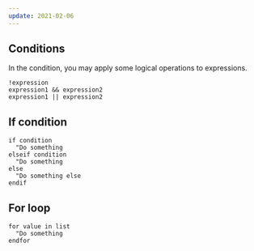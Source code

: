 ```yaml
---
update: 2021-02-06
---
```


## Conditions

In the condition,
you may apply some logical operations to expressions.

```vim
!expression
expression1 && expression2
expression1 || expression2
```

## If condition

```vim
if condition
  "Do something
elseif condition
  "Do something
else
  "Do something else
endif
```

## For loop

```vim
for value in list
  "Do something
endfor
```
